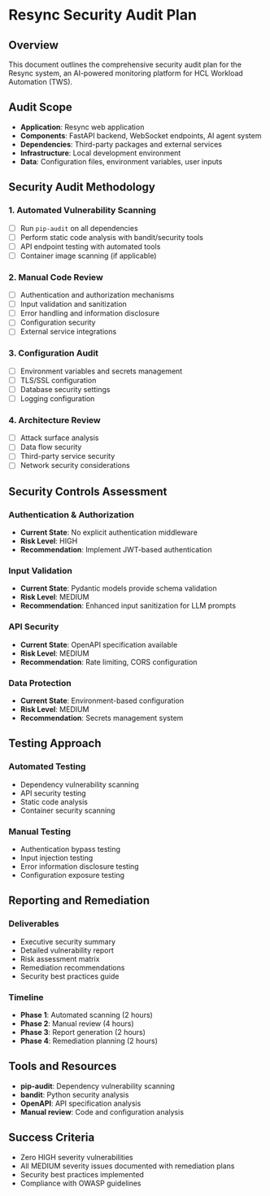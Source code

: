 # Resync Security Audit Plan

## Overview
This document outlines the comprehensive security audit plan for the Resync system, an AI-powered monitoring platform for HCL Workload Automation (TWS).

## Audit Scope
- **Application**: Resync web application
- **Components**: FastAPI backend, WebSocket endpoints, AI agent system
- **Dependencies**: Third-party packages and external services
- **Infrastructure**: Local development environment
- **Data**: Configuration files, environment variables, user inputs

## Security Audit Methodology

### 1. Automated Vulnerability Scanning
- [ ] Run `pip-audit` on all dependencies
- [ ] Perform static code analysis with bandit/security tools
- [ ] API endpoint testing with automated tools
- [ ] Container image scanning (if applicable)

### 2. Manual Code Review
- [ ] Authentication and authorization mechanisms
- [ ] Input validation and sanitization
- [ ] Error handling and information disclosure
- [ ] Configuration security
- [ ] External service integrations

### 3. Configuration Audit
- [ ] Environment variables and secrets management
- [ ] TLS/SSL configuration
- [ ] Database security settings
- [ ] Logging configuration

### 4. Architecture Review
- [ ] Attack surface analysis
- [ ] Data flow security
- [ ] Third-party service security
- [ ] Network security considerations

## Security Controls Assessment

### Authentication & Authorization
- **Current State**: No explicit authentication middleware
- **Risk Level**: HIGH
- **Recommendation**: Implement JWT-based authentication

### Input Validation
- **Current State**: Pydantic models provide schema validation
- **Risk Level**: MEDIUM
- **Recommendation**: Enhanced input sanitization for LLM prompts

### API Security
- **Current State**: OpenAPI specification available
- **Risk Level**: MEDIUM
- **Recommendation**: Rate limiting, CORS configuration

### Data Protection
- **Current State**: Environment-based configuration
- **Risk Level**: MEDIUM
- **Recommendation**: Secrets management system

## Testing Approach

### Automated Testing
- Dependency vulnerability scanning
- API security testing
- Static code analysis
- Container security scanning

### Manual Testing
- Authentication bypass testing
- Input injection testing
- Error information disclosure testing
- Configuration exposure testing

## Reporting and Remediation

### Deliverables
- Executive security summary
- Detailed vulnerability report
- Risk assessment matrix
- Remediation recommendations
- Security best practices guide

### Timeline
- **Phase 1**: Automated scanning (2 hours)
- **Phase 2**: Manual review (4 hours)
- **Phase 3**: Report generation (2 hours)
- **Phase 4**: Remediation planning (2 hours)

## Tools and Resources
- **pip-audit**: Dependency vulnerability scanning
- **bandit**: Python security analysis
- **OpenAPI**: API specification analysis
- **Manual review**: Code and configuration analysis

## Success Criteria
- Zero HIGH severity vulnerabilities
- All MEDIUM severity issues documented with remediation plans
- Security best practices implemented
- Compliance with OWASP guidelines
